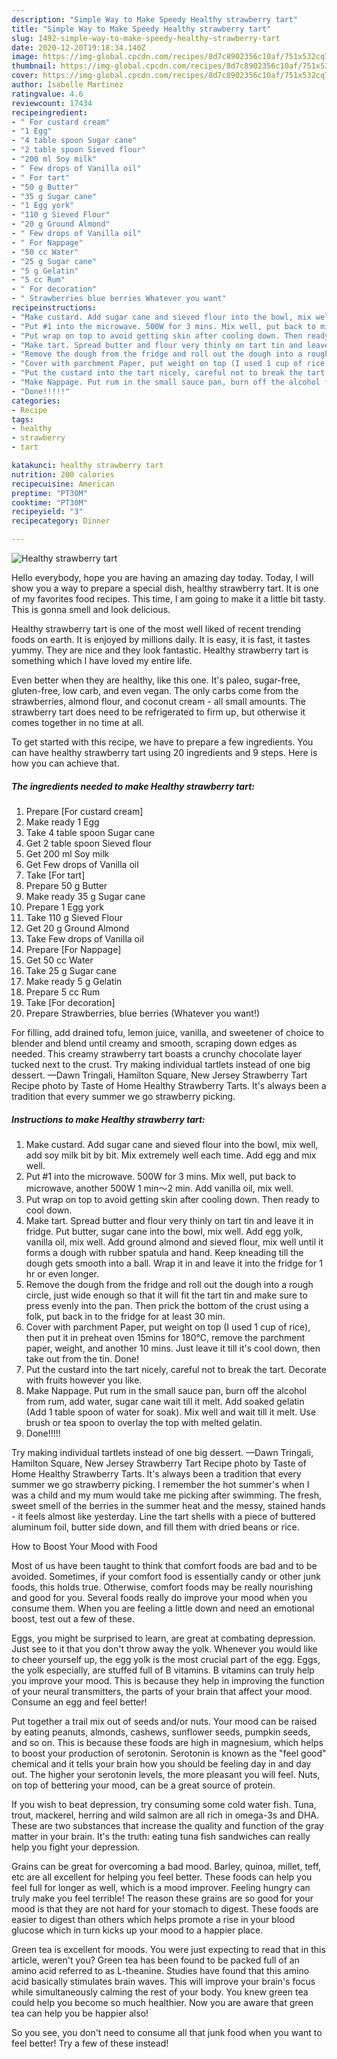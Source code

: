 ```yaml
---
description: "Simple Way to Make Speedy Healthy strawberry tart"
title: "Simple Way to Make Speedy Healthy strawberry tart"
slug: 1492-simple-way-to-make-speedy-healthy-strawberry-tart
date: 2020-12-20T19:18:34.140Z
image: https://img-global.cpcdn.com/recipes/8d7c8902356c10af/751x532cq70/healthy-strawberry-tart-recipe-main-photo.jpg
thumbnail: https://img-global.cpcdn.com/recipes/8d7c8902356c10af/751x532cq70/healthy-strawberry-tart-recipe-main-photo.jpg
cover: https://img-global.cpcdn.com/recipes/8d7c8902356c10af/751x532cq70/healthy-strawberry-tart-recipe-main-photo.jpg
author: Isabelle Martinez
ratingvalue: 4.6
reviewcount: 17434
recipeingredient:
- " For custard cream"
- "1 Egg"
- "4 table spoon Sugar cane"
- "2 table spoon Sieved flour"
- "200 ml Soy milk"
- " Few drops of Vanilla oil"
- " For tart"
- "50 g Butter"
- "35 g Sugar cane"
- "1 Egg york"
- "110 g Sieved Flour"
- "20 g Ground Almond"
- " Few drops of Vanilla oil"
- " For Nappage"
- "50 cc Water"
- "25 g Sugar cane"
- "5 g Gelatin"
- "5 cc Rum"
- " For decoration"
- " Strawberries blue berries Whatever you want"
recipeinstructions:
- "Make custard. Add sugar cane and sieved flour into the bowl, mix well, add soy milk bit by bit. Mix extremely well each time. Add egg and mix well."
- "Put #1 into the microwave. 500W for 3 mins. Mix well, put back to microwave, another 500W 1 min〜2 min. Add vanilla oil, mix well."
- "Put wrap on top to avoid getting skin after cooling down. Then ready to cool down."
- "Make tart. Spread butter and flour very thinly on tart tin and leave it in fridge. Put butter, sugar cane into the bowl, mix well. Add egg yolk, vanilla oil, mix well. Add ground almond and sieved flour, mix well until it forms a dough with rubber spatula and hand. Keep kneading till the dough gets smooth into a ball. Wrap it in and leave it into the fridge for 1 hr or even longer."
- "Remove the dough from the fridge and roll out the dough into a rough circle, just wide enough so that it will fit the tart tin and make sure to press evenly into the pan. Then prick the bottom of the crust using a folk, put back in to the fridge for at least 30 min."
- "Cover with parchment Paper, put weight on top (I used 1 cup of rice), then put it in preheat oven 15mins for 180℃, remove the parchment paper, weight, and another 10 mins. Just leave it till it&#39;s cool down, then take out from the tin. Done!"
- "Put the custard into the tart nicely, careful not to break the tart. Decorate with fruits however you like."
- "Make Nappage. Put rum in the small sauce pan, burn off the alcohol from rum, add water, sugar cane wait till it melt. Add soaked gelatin (Add 1 table spoon of water for soak). Mix well and wait till it melt. Use brush or tea spoon to overlay the top with melted gelatin."
- "Done!!!!!"
categories:
- Recipe
tags:
- healthy
- strawberry
- tart

katakunci: healthy strawberry tart 
nutrition: 200 calories
recipecuisine: American
preptime: "PT30M"
cooktime: "PT30M"
recipeyield: "3"
recipecategory: Dinner

---
```



![Healthy strawberry tart](https://img-global.cpcdn.com/recipes/8d7c8902356c10af/751x532cq70/healthy-strawberry-tart-recipe-main-photo.jpg)

Hello everybody, hope you are having an amazing day today. Today, I will show you a way to prepare a special dish, healthy strawberry tart. It is one of my favorites food recipes. This time, I am going to make it a little bit tasty. This is gonna smell and look delicious.

Healthy strawberry tart is one of the most well liked of recent trending foods on earth. It is enjoyed by millions daily. It is easy, it is fast, it tastes yummy. They are nice and they look fantastic. Healthy strawberry tart is something which I have loved my entire life.

Even better when they are healthy, like this one. It&#39;s paleo, sugar-free, gluten-free, low carb, and even vegan. The only carbs come from the strawberries, almond flour, and coconut cream - all small amounts. The strawberry tart does need to be refrigerated to firm up, but otherwise it comes together in no time at all.


To get started with this recipe, we have to prepare a few ingredients. You can have healthy strawberry tart using 20 ingredients and 9 steps. Here is how you can achieve that.

<!--inarticleads1-->

##### The ingredients needed to make Healthy strawberry tart:

1. Prepare  [For custard cream]
1. Make ready 1 Egg
1. Take 4 table spoon Sugar cane
1. Get 2 table spoon Sieved flour
1. Get 200 ml Soy milk
1. Get  Few drops of Vanilla oil
1. Take  [For tart]
1. Prepare 50 g Butter
1. Make ready 35 g Sugar cane
1. Prepare 1 Egg york
1. Take 110 g Sieved Flour
1. Get 20 g Ground Almond
1. Take  Few drops of Vanilla oil
1. Prepare  [For Nappage]
1. Get 50 cc Water
1. Take 25 g Sugar cane
1. Make ready 5 g Gelatin
1. Prepare 5 cc Rum
1. Take  [For decoration]
1. Prepare  Strawberries, blue berries (Whatever you want!)


For filling, add drained tofu, lemon juice, vanilla, and sweetener of choice to blender and blend until creamy and smooth, scraping down edges as needed. This creamy strawberry tart boasts a crunchy chocolate layer tucked next to the crust. Try making individual tartlets instead of one big dessert. —Dawn Tringali, Hamilton Square, New Jersey Strawberry Tart Recipe photo by Taste of Home Healthy Strawberry Tarts. It&#39;s always been a tradition that every summer we go strawberry picking. 

<!--inarticleads2-->

##### Instructions to make Healthy strawberry tart:

1. Make custard. Add sugar cane and sieved flour into the bowl, mix well, add soy milk bit by bit. Mix extremely well each time. Add egg and mix well.
1. Put #1 into the microwave. 500W for 3 mins. Mix well, put back to microwave, another 500W 1 min〜2 min. Add vanilla oil, mix well.
1. Put wrap on top to avoid getting skin after cooling down. Then ready to cool down.
1. Make tart. Spread butter and flour very thinly on tart tin and leave it in fridge. Put butter, sugar cane into the bowl, mix well. Add egg yolk, vanilla oil, mix well. Add ground almond and sieved flour, mix well until it forms a dough with rubber spatula and hand. Keep kneading till the dough gets smooth into a ball. Wrap it in and leave it into the fridge for 1 hr or even longer.
1. Remove the dough from the fridge and roll out the dough into a rough circle, just wide enough so that it will fit the tart tin and make sure to press evenly into the pan. Then prick the bottom of the crust using a folk, put back in to the fridge for at least 30 min.
1. Cover with parchment Paper, put weight on top (I used 1 cup of rice), then put it in preheat oven 15mins for 180℃, remove the parchment paper, weight, and another 10 mins. Just leave it till it&#39;s cool down, then take out from the tin. Done!
1. Put the custard into the tart nicely, careful not to break the tart. Decorate with fruits however you like.
1. Make Nappage. Put rum in the small sauce pan, burn off the alcohol from rum, add water, sugar cane wait till it melt. Add soaked gelatin (Add 1 table spoon of water for soak). Mix well and wait till it melt. Use brush or tea spoon to overlay the top with melted gelatin.
1. Done!!!!!


Try making individual tartlets instead of one big dessert. —Dawn Tringali, Hamilton Square, New Jersey Strawberry Tart Recipe photo by Taste of Home Healthy Strawberry Tarts. It&#39;s always been a tradition that every summer we go strawberry picking. I remember the hot summer&#39;s when I was a child and my mum would take me picking after swimming. The fresh, sweet smell of the berries in the summer heat and the messy, stained hands - it feels almost like yesterday. Line the tart shells with a piece of buttered aluminum foil, butter side down, and fill them with dried beans or rice. 

How to Boost Your Mood with Food


Most of us have been taught to think that comfort foods are bad and to be avoided. Sometimes, if your comfort food is essentially candy or other junk foods, this holds true. Otherwise, comfort foods may be really nourishing and good for you. Several foods really do improve your mood when you consume them. When you are feeling a little down and need an emotional boost, test out a few of these.

Eggs, you might be surprised to learn, are great at combating depression. Just see to it that you don't throw away the yolk. Whenever you would like to cheer yourself up, the egg yolk is the most crucial part of the egg. Eggs, the yolk especially, are stuffed full of B vitamins. B vitamins can truly help you improve your mood. This is because they help in improving the function of your neural transmitters, the parts of your brain that affect your mood. Consume an egg and feel better!

Put together a trail mix out of seeds and/or nuts. Your mood can be raised by eating peanuts, almonds, cashews, sunflower seeds, pumpkin seeds, and so on. This is because these foods are high in magnesium, which helps to boost your production of serotonin. Serotonin is known as the "feel good" chemical and it tells your brain how you should be feeling day in and day out. The higher your serotonin levels, the more pleasant you will feel. Nuts, on top of bettering your mood, can be a great source of protein.

If you wish to beat depression, try consuming some cold water fish. Tuna, trout, mackerel, herring and wild salmon are all rich in omega-3s and DHA. These are two substances that increase the quality and function of the gray matter in your brain. It's the truth: eating tuna fish sandwiches can really help you fight your depression. 

Grains can be great for overcoming a bad mood. Barley, quinoa, millet, teff, etc are all excellent for helping you feel better. These foods can help you feel full for longer as well, which is a mood improver. Feeling hungry can truly make you feel terrible! The reason these grains are so good for your mood is that they are not hard for your stomach to digest. These foods are easier to digest than others which helps promote a rise in your blood glucose which in turn kicks up your mood to a happier place.

Green tea is excellent for moods. You were just expecting to read that in this article, weren't you? Green tea has been found to be packed full of an amino acid referred to as L-theanine. Studies have found that this amino acid basically stimulates brain waves. This will improve your brain's focus while simultaneously calming the rest of your body. You knew green tea could help you become so much healthier. Now you are aware that green tea can help you be happier also!

So you see, you don't need to consume all that junk food when you want to feel better! Try a few of these instead!

